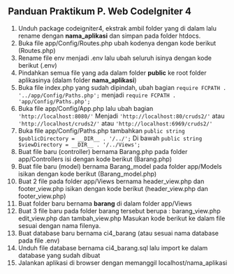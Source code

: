 ## Panduan Praktikum P. Web CodeIgniter 4
1.	Unduh package codeigniter4, ekstrak ambil folder yang di dalam lalu rename dengan **nama_aplikasi** dan simpan pada folder htdocs.
2.	Buka file app/Config/Routes.php ubah kodenya dengan kode berikut (Routes.php)
3.	Rename file env menjadi .env lalu ubah seluruh isinya dengan kode berikut (.env)
4.	Pindahkan semua file yang ada dalam folder **public** ke root folder aplikasinya (dalam folder **nama_aplikasi**)
5.	Buka file index.php yang sudah dipindah, ubah bagian `require FCPATH . '../app/Config/Paths.php';` menjadi `require FCPATH . 'app/Config/Paths.php';`
6.	Buka file app/Config/App.php lalu ubah bagian `'http://localhost:8080/'` Menjadi `'http://localhost:80/cruds2/'` atau `'http://localhost/cruds2/'` atau `'http://localhost:6969/cruds2/'` 
7.	Buka file app/Config/Paths.php tambahkan `public string $publicDirectory = __DIR__ . '/../';`
   Di bawah `public string $viewDirectory = __DIR__ . '/../Views';`
8.	Buat file baru (controller) bernama Barang.php pada folder app/Controllers isi dengan kode berikut (Barang.php)
9.	Buat file baru (model) bernama Barang_model pada folder app/Models isikan dengan kode berikut (Barang_model.php)
10.	Buat 2 file pada folder app/Views bernama header_view.php dan footer_view.php isikan dengan kode berikut (header_view.php dan footer_view.php)
11.	Buat folder baru bernama **barang** di dalam folder app/Views
12.	Buat 3 file baru pada folder barang tersebut berupa : barang_view.php edit_view.php dan tambah_view.php Masukan kode berikut ke dalam file sesuai dengan nama filenya.
13.	Buat database baru bernama ci4_barang (atau sesuai nama database pada file .env)
14.	Unduh file database bernama ci4_barang.sql lalu import ke dalam database yang sudah dibuat
15. Jalankan aplikasi di browser dengan memanggil localhost/nama_aplikasi

